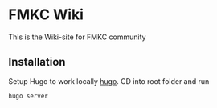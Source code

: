 # FMKC Wiki

This is the Wiki-site for FMKC community

## Installation

Setup Hugo to work locally [hugo](https://gohugo.io/). CD into root folder and run

```bash
hugo server
```